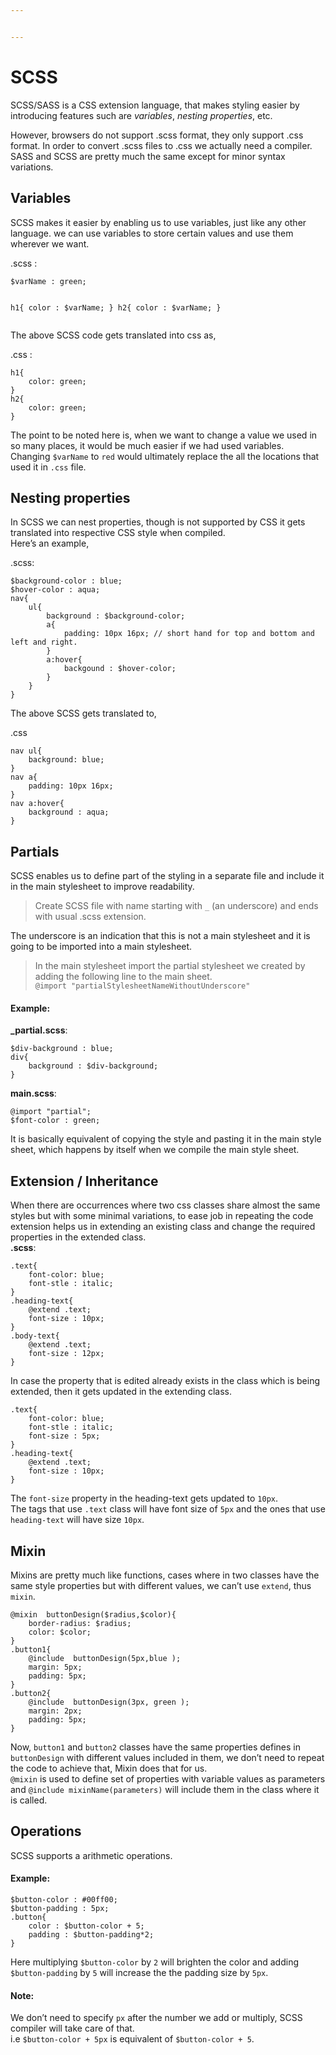 ```yaml
---


---
```


<h1 id="scss">SCSS</h1>
<p>SCSS/SASS is a CSS extension language, that makes styling easier by introducing features such are <em>variables</em>, <em>nesting properties</em>, etc.</p>
<p>However, browsers do not support .scss format, they only support .css format. In order to convert .scss files to .css we actually need a compiler.<br>
SASS and SCSS are pretty much the same except for minor syntax variations.</p>
<h2 id="variables">Variables</h2>
<p>SCSS makes it easier by enabling us to use variables, just like any other language. we can use variables to store certain values and use them wherever we want.</p>
<p>.scss :</p>
<pre><code>$varName : green;

h1{
	color : $varName;
}
h2{
	color : $varName;
}
</code></pre>
<p>The above SCSS code gets translated into css as,</p>
<p>.css :</p>
<pre><code>h1{
	color: green;
}
h2{
	color: green;
}
</code></pre>
<p>The point to be noted here is, when we want to change a value we used in so many places, it would be much easier if we had used variables. Changing <code>$varName</code> to <code>red</code> would ultimately replace the all the locations that used it in <code>.css</code>	file.</p>
<h2 id="nesting-properties">Nesting properties</h2>
<p>In SCSS we can nest properties, though is not supported by CSS it gets translated into respective CSS style when compiled.<br>
Here’s an example,</p>
<p>.scss:</p>
<pre><code>$background-color : blue;
$hover-color : aqua;
nav{
	ul{
		background : $background-color;
		a{
			padding: 10px 16px; // short hand for top and bottom and left and right.
		}
		a:hover{
			backgound : $hover-color;
		}
	}
}
</code></pre>
<p>The above SCSS gets translated to,</p>
<p>.css</p>
<pre><code>nav ul{
	background: blue;
}
nav a{
	padding: 10px 16px;
}
nav a:hover{
	background : aqua;
}
</code></pre>
<h2 id="partials">Partials</h2>
<p>SCSS enables us to define part of the styling in a separate file and include it in the main stylesheet to improve readability.</p>
<blockquote>
<p>Create SCSS file with name starting with <code>_</code> (an underscore) and ends with usual .scss extension.</p>
</blockquote>
<p>The underscore is an indication that this is not a main stylesheet and it is going to be imported into a main stylesheet.</p>
<blockquote>
<p>In the main stylesheet import the partial stylesheet we created by adding the following line to the main sheet.<br>
<code>@import "partialStylesheetNameWithoutUnderscore"</code></p>
</blockquote>
<h4 id="example">Example:</h4>
<p><strong>_partial.scss</strong>:</p>
<pre><code>$div-background : blue;
div{
	background : $div-background;
}
</code></pre>
<p><strong>main.scss</strong>:</p>
<pre><code>@import "partial"; 
$font-color : green;
</code></pre>
<p>It is basically equivalent of copying the style and pasting it in the main style sheet, which happens by itself when we compile the main style sheet.</p>
<h2 id="extension--inheritance">Extension / Inheritance</h2>
<p>When there are occurrences where two css classes share almost the same styles but with some minimal variations, to ease job in repeating the code extension helps us in extending an existing class and change the required properties in the extended class.<br>
<strong>.scss</strong>:</p>
<pre><code>.text{
	font-color: blue;
	font-stle : italic;
}
.heading-text{
	@extend .text;
	font-size : 10px;
}
.body-text{
	@extend .text;
	font-size : 12px;
}
</code></pre>
<p>In case the property that is edited already exists in the class which is being extended, then it gets updated in the extending class.</p>
<pre><code>.text{
	font-color: blue;
	font-stle : italic;
	font-size : 5px;
}
.heading-text{
	@extend .text;
	font-size : 10px; 
}
</code></pre>
<p>The <code>font-size</code> property in the heading-text gets updated to <code>10px</code>.<br>
The tags that use <code>.text</code> class will have font size of <code>5px</code> and the ones that use <code>heading-text</code> will have size <code>10px</code>.</p>
<h2 id="mixin">Mixin</h2>
<p>Mixins are pretty much like functions, cases where in two classes have the same style properties but with different values, we can’t use <code>extend</code>, thus <code>mixin</code>.</p>
<pre><code>@mixin  buttonDesign($radius,$color){
	border-radius: $radius;
	color: $color;
}
.button1{
	@include  buttonDesign(5px,blue );
	margin: 5px;
	padding: 5px;
}
.button2{
	@include  buttonDesign(3px, green );
	margin: 2px;
	padding: 5px;
}
</code></pre>
<p>Now, <code>button1</code> and <code>button2</code> classes have the same properties defines in <code>buttonDesign</code> with different values included  in them, we don’t need to repeat the code to achieve that, Mixin does that for us.<br>
<code>@mixin</code> is used to define set of properties with variable values as parameters and <code>@include mixinName(parameters)</code> will include them in the class where it is called.</p>
<h2 id="operations">Operations</h2>
<p>SCSS supports a arithmetic operations.</p>
<h4 id="example-1">Example:</h4>
<pre><code>$button-color : #00ff00;
$button-padding : 5px;
.button{
	color : $button-color + 5;
	padding : $button-padding*2;
}
</code></pre>
<p>Here multiplying <code>$button-color</code> by <code>2</code> will brighten the color and adding <code>$button-padding</code> by <code>5</code> will increase the the padding size by <code>5px</code>.</p>
<h4 id="note">Note:</h4>
<p>We don’t need to specify <code>px</code> after the  number we add or multiply, SCSS compiler will take care of that.<br>
i.e <code>$button-color + 5px</code> is equivalent of <code>$button-color + 5</code>.</p>

